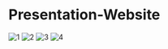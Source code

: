 # Presentation-Website

![1](https://user-images.githubusercontent.com/93156213/197040158-3b479cc9-43ad-490e-a069-dc0b756071fd.jpeg)
![2](https://user-images.githubusercontent.com/93156213/197040162-2c29f0e8-5721-4e8c-a8ef-6cac58cf386b.jpeg)
![3](https://user-images.githubusercontent.com/93156213/197040164-168e8c86-d97b-467f-9e1e-c48a1c470f99.jpeg)
![4](https://user-images.githubusercontent.com/93156213/197040170-86a08d6f-9509-4946-90de-5f0d932ba125.jpeg)
